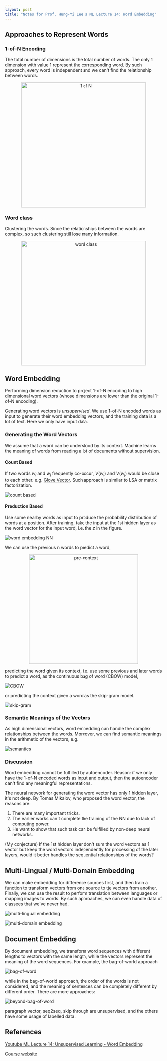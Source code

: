 ```yaml
---
layout: post
title: "Notes for Prof. Hung-Yi Lee's ML Lecture 14: Word Embedding"
---
```


## Approaches to Represent Words

### 1-of-N Encoding

The total number of dimensions is the total number of words. The only 1 dimension with value 1 represent the corresponding word. By such approach, every word is independent and we can't find the relationship between words.

<p align="center">
    <img src="https://baliuzeger.github.io/sjl/assets/images/HYL_ML_14/one-of-N.png" alt="1 of N" style="width:400px;"/>
</p>

### Word class

Clustering the words. Since the relationships between the words are complex, so such clustering still lose many information.

<p align="center">
    <img src="https://baliuzeger.github.io/sjl/assets/images/HYL_ML_14/word-class.png" alt="word class" style="width:400px;"/>
</p>

## Word Embedding

Performing dimension reduction to project 1-of-N encoding to high dimensional word vectors (whose dimensions are lower than the original 1-of-N encoding).

Generating word vectors is *unsupervised*. We use 1-of-N encoded words as input to generate their word embedding vectors, and the training data is a lot of text. Here we only have input data.

### Generating the Word Vectors

We assume that a word can be understood by its context. Machine learns the meaning of words from reading a lot of documents without supervision.

#### Count Based

If two words $w_i$ and $w_j$ frequently co-occur, $V(w_i)$ and $V(w_j)$ would be close to each other. e.g. [Glove Vector](http://nlp.stanford.edu/projects/glove/). Such approach is similar to LSA or matrix factorization.

![count based](https://baliuzeger.github.io/sjl/assets/images/HYL_ML_14/count-based.png)

#### Preduction Based

Use some nearby words as input to produce the probability distribution of words at a position. After training, take the input at the 1st hidden layer as the word vector for the input word, i.e. the $z$ in the figure.

![word embedding NN](https://baliuzeger.github.io/sjl/assets/images/HYL_ML_14/word-embedding-NN.png)

We can use the previous n words to predict a word,

<p align="center">
    <img src="https://baliuzeger.github.io/sjl/assets/images/HYL_ML_14/pre-context.png" alt="pre-context" style="width:350px;"/>
</p>

predicting the word given its context, i.e. use some previous and later words to predict a word, as the continuous bag of word (CBOW) model,

![CBOW](https://baliuzeger.github.io/sjl/assets/images/HYL_ML_14/CBOW.png)

or predicting the context given a word as the skip-gram model.

![skip-gram](https://baliuzeger.github.io/sjl/assets/images/HYL_ML_14/skip-gram.png)

### Semantic Meanings of the Vectors

As high dimensional vectors, word embedding can handle the complex relationships between the words. Moreover, we can find semantic meanings in the arithmetic of the vectors, e.g.

![semantics](https://baliuzeger.github.io/sjl/assets/images/HYL_ML_14/semantic.png)

### Discussion

Word embedding cannot be fulfilled by autoencoder. Reason: if we only have the 1-of-N encoded words as input and output, then the autoencoder can't find any meaningful representations.

The neural network for generating the word vector has only 1 hidden layer, it's not deep. By Tomas Mikalov, who proposed the word vector, the reasons are:
1. There are many important tricks.
2. The earlier works can't complete the training of the NN due to lack of computing power.
3. He want to show that such task can be fulfilled by non-deep neural networks.

(My conjecture) If the 1st hidden layer don't sum the word vectors as 1 vector but keep the word vectors independently for processing of the later layers, would it better handles the sequential relationships of the words?

## Multi-Lingual / Multi-Domain Embedding

We can make embedding for difference sources first, and then train a function to transform vectors from one source to tje vectors from another. Finally, we can use the result to perform translation between languages or mapping images to words. By such approaches, we can even handle data of classees that we've never had.

![multi-lingual embedding](https://baliuzeger.github.io/sjl/assets/images/HYL_ML_14/multi-lingual.png)

![multi-domain embedding](https://baliuzeger.github.io/sjl/assets/images/HYL_ML_14/multi-domain.png)

## Document Embedding

By document embedding, we transform word sequences with different lengths to vectors with the same length, while the vectors represent the meaning of the word sequences. For example, the bag-of-world approach

![bag-of-word](https://baliuzeger.github.io/sjl/assets/images/HYL_ML_14/bag-of-word.png)

while in the bag-of-world approach, the order of the words is not considered, and the meaning of sentences can be completely different by different order. There are more approaches:

![beyond-bag-of-word](https://baliuzeger.github.io/sjl/assets/images/HYL_ML_14/beyond-bag-of-word.png)

paragraph vector, seq2seq, skip through are unsupervised, and the others have some usage of labelled data.

## References

[Youtube ML Lecture 14: Unsupervised Learning - Word Embedding](https://www.youtube.com/watch?v=X7PH3NuYW0Q&list=PLJV_el3uVTsPy9oCRY30oBPNLCo89yu49&index=23)

[Course website](http://speech.ee.ntu.edu.tw/~tlkagk/courses_ML17_2.html)
